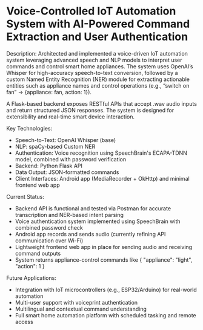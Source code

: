# Voice-Controlled IoT Automation System with AI-Powered Command Extraction and User Authentication

Description:
Architected and implemented a voice-driven IoT automation system leveraging advanced speech and NLP models to interpret user commands and control smart home appliances. The system uses OpenAI’s Whisper for high-accuracy speech-to-text conversion, followed by a custom Named Entity Recognition (NER) module for extracting actionable entities such as appliance names and control operations (e.g., “switch on fan” → {appliance: fan, action: 1}).

A Flask-based backend exposes RESTful APIs that accept .wav audio inputs and return structured JSON responses. The system is designed for extensibility and real-time smart device interaction.

Key Technologies:
- Speech-to-Text: OpenAI Whisper (base)
- NLP: spaCy-based Custom NER
- Authentication: Voice recognition using SpeechBrain's ECAPA-TDNN model, combined with password verification
- Backend: Python Flask API
- Data Output: JSON-formatted commands
- Client Interfaces: Android app (MediaRecorder + OkHttp) and minimal frontend web app

Current Status:
- Backend API is functional and tested via Postman for accurate transcription and NER-based intent parsing
- Voice authentication system implemented using SpeechBrain with combined password check
- Android app records and sends audio (currently refining API communication over Wi-Fi)
- Lightweight frontend web app in place for sending audio and receiving command outputs
- System returns appliance-control commands like { "appliance": "light", "action": 1 }

Future Applications:
- Integration with IoT microcontrollers (e.g., ESP32/Arduino) for real-world automation
- Multi-user support with voiceprint authentication
- Multilingual and contextual command understanding
- Full smart home automation platform with scheduled tasking and remote access
